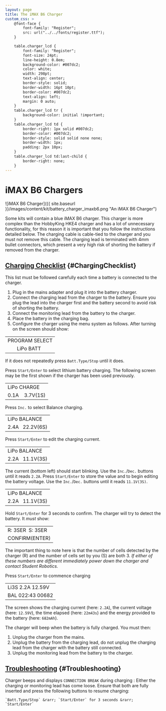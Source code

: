 ```yaml
---
layout: page
title: The iMAX B6 Charger
custom_css: >
    @font-face {
        font-family: "Register";
        src: url("../../fonts/register.ttf");
    }

    table.charger_lcd {
        font-family: "Register";
        font-size: 24pt;
        line-height: 0.8em;
        background-color: #007dc2;
        color: white;
        width: 298pt;
        text-align: center;
        border-style: solid;
        border-width: 16pt 10pt;
        border-color: #007dc2;
        text-align: left;
        margin: 0 auto;
    }
    table.charger_lcd tr {
        background-color: initial !important;
    }
    table.charger_lcd td {
        border-right: 1px solid #007dc2;
        border-color: #007dc2;
        border-style: solid solid none none;
        border-width: 1px;
        padding: 2px 10px;
    }
    table.charger_lcd td:last-child {
        border-right: none;
    }
---
```


iMAX B6 Chargers
================

![iMAX B6 Charger]({{ site.baseurl }}/images/content/kit/battery_charger_imaxb6.png "An iMAX B6 Charger")

Some kits will contain a blue iMAX B6 charger.
This charger is more complex than the HobbyKing HKE4 charger and has a lot of unnecessary functionality,
 for this reason it is important that you follow the instructions detailed below.
The charging cable is cable-tied to the charger and you must not remove this cable.
The charging lead is terminated with 4mm bullet connectors,
 which present a very high risk of shorting the battery if removed from the charger.

[Charging Checklist](#ChargingChecklist) {#ChargingChecklist}
------------------

This list must be followed carefully each time a battery is connected to the charger.

1.   Plug in the mains adapter and plug it into the battery charger.
1.   Connect the charging lead from the charger to the battery.
     Ensure you plug the lead into the charger first and the battery second to avoid risk of shorting the battery.
1.   Connect the monitoring lead from the battery to the charger.
1.   Place the battery in the charging bag.
1.   Configure the charger using the menu system as follows. After turning on the screen should show:

<table class="charger_lcd">
<tr><td>PROGRAM SELECT</td></tr>
<tr><td>&nbsp; &nbsp; &nbsp; &nbsp;LiPo BATT</td></tr>
</table>

If it does not repeatedly press `Batt.Type/Stop` until it does.

Press `Start/Enter` to select lithium battery charging.
The following screen may be the first shown if the charger has been used previously.

<table class="charger_lcd">
<tr><td>LiPo CHARGE</td></tr>
<tr><td>0.1A&nbsp;&nbsp;&nbsp;&nbsp;3.7V(1S)</td></tr>
</table>

Press `Inc.` to select Balance charging.

<table class="charger_lcd">
<tr><td>LiPo BALANCE</td></tr>
<tr><td>2.4A&nbsp;&nbsp;&nbsp;22.2V(6S)</td></tr>
</table>

Press `Start/Enter` to edit the charging current.

<table class="charger_lcd">
<tr><td>LiPo BALANCE</td></tr>
<tr><td>2.2A&nbsp;&nbsp;&nbsp;11.1V(3S)</td></tr>
</table>

The current (bottom left) should start blinking.
Use the `Inc.`/`Dec.` buttons until it reads `2.2A`.
Press `Start/Enter` to store the value and to begin editing the battery voltage.
Use the `Inc.`/`Dec.` buttons until it reads `11.1V(3S)`.

<table class="charger_lcd">
<tr><td>LiPo BALANCE</td></tr>
<tr><td>2.2A&nbsp;&nbsp;&nbsp;11.1V(3S)</td></tr>
</table>

Hold `Start/Enter` for 3 seconds to confirm. The charger will try to detect the battery. It *must* show:

<table class="charger_lcd">
<tr><td>R:&nbsp;3SER&nbsp;&nbsp;S:&nbsp;3SER</td></tr>
<tr><td>CONFIRM(ENTER)</td></tr>
</table>

The important thing to note here is that the number of cells detected by the charger (R) and the number of cells set by you (S) are both 3.
*If either of these numbers are different immediately power down the charger and contact Student Robotics.*

Press `Start/Enter` to commence charging

<table class="charger_lcd">
<tr><td>Li3S 2.2A 12.59V</td></tr>
<tr><td>BAL 022:43 00682</td></tr>
</table>

The screen shows the charging current (here: `2.2A`), the current voltage (here: `12.59V`), the time elapsed (here: `22m43s`) and the energy provided to the battery (here: `682mAh`).

The charger will beep when the battery is fully charged. You must then:

1.   Unplug the charger from the mains.
1.   Unplug the battery from the charging lead, do not unplug the charging lead from the charger with the battery still connected.
1.   Unplug the monitoring lead from the battery to the charger.

[Troubleshooting](#Troubleshooting) {#Troubleshooting}
-----------------

Charger beeps and displays `CONNECTION BREAK` during charging
:	Either the charging or monitoring lead has come loose.
	Ensure that both are fully inserted and press the following buttons to resume charging:

	`Batt.Type/Stop` &rarr; `Start/Enter` for 3 seconds &rarr; `Start/Enter`
